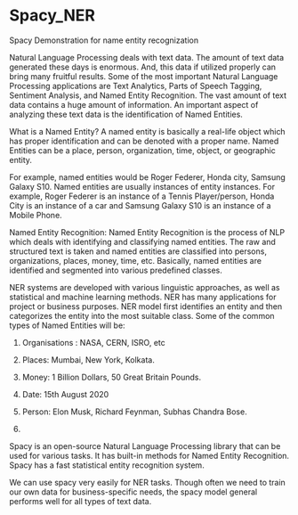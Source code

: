 # Spacy_NER
Spacy Demonstration for name entity recognization

Natural Language Processing deals with text data. The amount of text data generated these days is enormous. And, this data if utilized properly can bring many fruitful results. Some of the most important Natural Language Processing applications are Text Analytics, Parts of Speech Tagging, Sentiment Analysis, and Named Entity Recognition. The vast amount of text data contains a huge amount of information. An important aspect of analyzing these text data is the identification of Named Entities.

What is a Named Entity?
A named entity is basically a real-life object which has proper identification and can be denoted with a proper name. Named Entities can be a place, person, organization, time, object, or geographic entity.

For example, named entities would be Roger Federer, Honda city, Samsung Galaxy S10. Named entities are usually instances of entity instances. For example, Roger Federer is an instance of a Tennis Player/person, Honda City is an instance of a car and Samsung Galaxy S10 is an instance of a Mobile Phone. 

Named Entity Recognition:
Named Entity Recognition is the process of NLP which deals with identifying and classifying named entities. The raw and structured text is taken and named entities are classified into persons, organizations, places, money, time, etc. Basically, named entities are identified and segmented into various predefined classes.

NER systems are developed with various linguistic approaches, as well as statistical and machine learning methods. NER has many applications for project or business purposes.
NER model first identifies an entity and then categorizes the entity into the most suitable class. Some of the common types of Named Entities will be:

1. Organisations : NASA, CERN, ISRO, etc

2. Places: Mumbai, New York, Kolkata.

3. Money: 1 Billion Dollars, 50 Great Britain Pounds.

4. Date: 15th August 2020

5. Person: Elon Musk, Richard Feynman, Subhas Chandra Bose.
6. 
Spacy is an open-source Natural Language Processing library that can be used for various tasks. It has built-in methods for Named Entity Recognition. Spacy has a fast statistical entity recognition system.

 We can use spacy very easily for NER tasks. Though often we need to train our own data for business-specific needs, the spacy model general performs well for all types of text data.  
